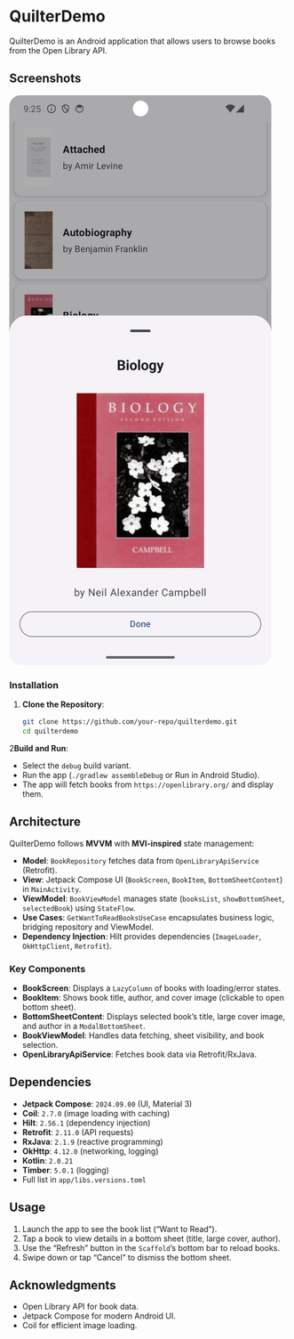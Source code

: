 # QuilterDemo
QuilterDemo is an Android application that allows users to browse books from the Open Library API.

## Screenshots
![](screenshots/details_view.png)

### Installation
1. **Clone the Repository**:
   ```bash
   git clone https://github.com/your-repo/quilterdemo.git
   cd quilterdemo
   ```

2**Build and Run**:
   - Select the `debug` build variant.
   - Run the app (`./gradlew assembleDebug` or Run in Android Studio).
   - The app will fetch books from `https://openlibrary.org/` and display them.

## Architecture
QuilterDemo follows **MVVM** with **MVI-inspired** state management:
- **Model**: `BookRepository` fetches data from `OpenLibraryApiService` (Retrofit).
- **View**: Jetpack Compose UI (`BookScreen`, `BookItem`, `BottomSheetContent`) in `MainActivity`.
- **ViewModel**: `BookViewModel` manages state (`booksList`, `showBottomSheet`, `selectedBook`) using `StateFlow`.
- **Use Cases**: `GetWantToReadBooksUseCase` encapsulates business logic, bridging repository and ViewModel.
- **Dependency Injection**: Hilt provides dependencies (`ImageLoader`, `OkHttpClient`, `Retrofit`).

### Key Components
- **BookScreen**: Displays a `LazyColumn` of books with loading/error states.
- **BookItem**: Shows book title, author, and cover image (clickable to open bottom sheet).
- **BottomSheetContent**: Displays selected book’s title, large cover image, and author in a `ModalBottomSheet`.
- **BookViewModel**: Handles data fetching, sheet visibility, and book selection.
- **OpenLibraryApiService**: Fetches book data via Retrofit/RxJava.

## Dependencies
- **Jetpack Compose**: `2024.09.00` (UI, Material 3)
- **Coil**: `2.7.0` (image loading with caching)
- **Hilt**: `2.56.1` (dependency injection)
- **Retrofit**: `2.11.0` (API requests)
- **RxJava**: `2.1.9` (reactive programming)
- **OkHttp**: `4.12.0` (networking, logging)
- **Kotlin**: `2.0.21`
- **Timber**: `5.0.1` (logging)
- Full list in `app/libs.versions.toml`

## Usage
1. Launch the app to see the book list (“Want to Read”).
2. Tap a book to view details in a bottom sheet (title, large cover, author).
3. Use the “Refresh” button in the `Scaffold`’s bottom bar to reload books.
4. Swipe down or tap “Cancel” to dismiss the bottom sheet.

## Acknowledgments
- Open Library API for book data.
- Jetpack Compose for modern Android UI.
- Coil for efficient image loading.